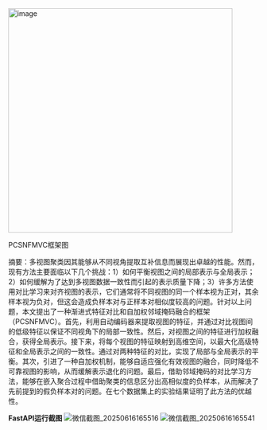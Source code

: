 <img width="451" alt="image" src="https://github.com/user-attachments/assets/06dc67d2-4028-4278-8aa4-7f5e2a2cec44" />

PCSNFMVC框架图

摘要：多视图聚类因其能够从不同视角提取互补信息而展现出卓越的性能。然而，现有方法主要面临以下几个挑战：1）如何平衡视图之间的局部表示与全局表示；2）如何缓解为了达到多视图数据一致性而引起的表示质量下降；3）许多方法使用对比学习来对齐视图的表示，它们通常将不同视图的同一个样本视为正对，其余样本视为负对，但这会造成负样本对与正样本对相似度较高的问题。针对以上问题，本文提出了一种渐进式特征对比和自加权邻域掩码融合的框架（PCSNFMVC）。首先，利用自动编码器来提取视图的特征，并通过对比视图间的低级特征以保证不同视角下的局部一致性。然后，对视图之间的特征进行加权融合，获得全局表示。接下来，将每个视图的特征映射到高维空间，以最大化高级特征和全局表示之间的一致性。通过对两种特征的对比，实现了局部与全局表示的平衡。其次，引进了一种自加权机制，能够自适应强化有效视图的融合，同时降低不可靠视图的影响，从而缓解表示退化的问题。最后，借助邻域掩码的对比学习方法，能够在嵌入聚合过程中借助聚类的信息区分出高相似度的负样本，从而解决了先前提到的假负样本对的问题。在七个数据集上的实验结果证明了此方法的优越性。

**FastAPI运行截图**
![微信截图_20250616165516](https://github.com/user-attachments/assets/640ce21a-bfad-4552-b491-61a9965af59a)
![微信截图_20250616165541](https://github.com/user-attachments/assets/ef109cfd-6983-4dfc-953d-1598fece5fee)
